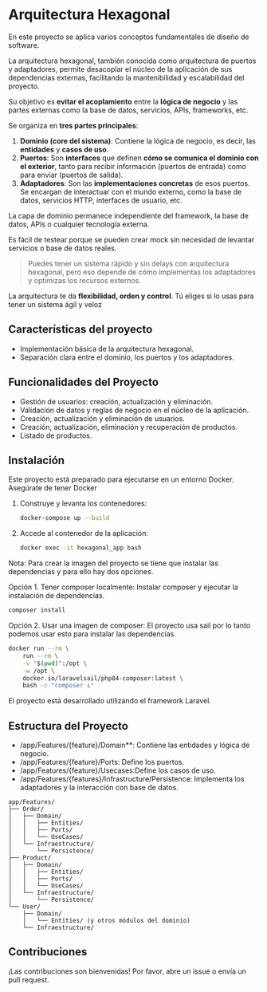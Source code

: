 # Arquitectura Hexagonal

En este proyecto se aplica varios conceptos fundamentales de diseño de software.

La arquitectura hexagonal, también conocida como arquitectura de puertos y adaptadores, permite desacoplar el núcleo de la aplicación de sus dependencias externas, facilitando la mantenibilidad y escalabilidad del proyecto.

Su objetivo es **evitar el acoplamiento** entre la **lógica de negocio** y las partes externas como la base de datos, servicios, APIs, frameworks, etc.

Se organiza en **tres partes principales**:

1. **Dominio (core del sistema)**: Contiene la lógica de negocio, es decir, las **entidades** y **casos de uso**.
2. **Puertos**: Son **interfaces** que definen **cómo se comunica el dominio con el exterior**, tanto para recibir información (puertos de entrada) como para enviar (puertos de salida).
3. **Adaptadores**: Son las **implementaciones concretas** de esos puertos. Se encargan de interactuar con el mundo externo, como la base de datos, servicios HTTP, interfaces de usuario, etc.

La capa de dominio permanece independiente del framework, la base de datos, APIs o cualquier tecnología externa.

Es fácil de testear porque se pueden crear mock sin necesidad de levantar servicios o base de datos reales.

> Puedes tener un sistema rápido y sin delays con arquitectura hexagonal, pero eso depende de cómo implementas los adaptadores y optimizas los recursos externos.

La arquitectura te da **flexibilidad, orden y control**. Tú eliges si lo usas para tener un sistema ágil y veloz

## Características del proyecto

-   Implementación básica de la arquitectura hexagonal.
-   Separación clara entre el dominio, los puertos y los adaptadores.

## Funcionalidades del Proyecto

-   Gestión de usuarios: creación, actualización y eliminación.
-   Validación de datos y reglas de negocio en el núcleo de la aplicación.
-   Creación, actualización y eliminación de usuarios.
-   Creación, actualización, eliminación y recuperación de productos.
-   Listado de productos.

## Instalación

Este proyecto está preparado para ejecutarse en un entorno Docker. Asegúrate de tener Docker

1. Construye y levanta los contenedores:
    ```bash
    docker-compose up --build
    ```
2. Accede al contenedor de la aplicación:
    ```bash
    docker exec -it hexagonal_app bash
    ```

Nota:
Para crear la imagen del proyecto se tiene que instalar las dependencias y para ello hay dos opciones.

Opción 1. Tener composer localmente: Instalar composer y ejecutar la instalación de dependencias.

```bash
composer install
```

Opción 2. Usar una imagen de composer: El proyecto usa sail por lo tanto podemos usar esto para instalar las dependencias.

```bash
docker run --rm \
    run --rm \
    -v "$(pwd)":/opt \
    -w /opt \
    docker.io/laravelsail/php84-composer:latest \
    bash -c "composer i"
```

El proyecto está desarrollado utilizando el framework Laravel.

## Estructura del Proyecto

-   /app/Features/{feature}/Domain\*\*: Contiene las entidades y lógica de negocio.
-   /app/Features/{feature}/Ports: Define los puertos.
-   /app/Features/{feature}/Usecases:Define los casos de uso.
-   /app/Features/{features}/Infrastructure/Persistence: Implementa los adaptadores y la interacción con base de datos.

```plaintext
app/Features/
├── Order/
│   ├── Domain/
│   │   ├── Entities/
│   │   ├── Ports/
│   │   └── UseCases/
│   └── Infraestructure/
│       └── Persistence/
├── Product/
│   ├── Domain/
│   │   ├── Entities/
│   │   ├── Ports/
│   │   └── UseCases/
│   └── Infraestructure/
│       └── Persistence/
└── User/
    ├── Domain/
    │   └── Entities/ (y otros módulos del dominio)
    └── Infraestructure/
```

## Contribuciones

¡Las contribuciones son bienvenidas! Por favor, abre un issue o envía un pull request.
